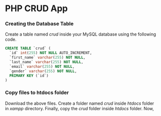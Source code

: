 # PHP CRUD App

### ****Creating the Database Table****

Create a table named *crud* inside your MySQL database using the following code.

```sql
CREATE TABLE `crud` (
  `id` int(255) NOT NULL AUTO_INCREMENT,
  `first_name` varchar(255) NOT NULL,
  `last_name` varchar(255) NOT NULL,
  `email` varchar(255) NOT NULL,
  `gender` varchar(255) NOT NULL,
  PRIMARY KEY (`id`)
)
```

### ****Copy files to htdocs folder****

Download the above files. Create a folder named *crud* inside *htdocs* folder in *xampp* directory. Finally, copy the *crud* folder inside *htdocs* folder. Now, 
